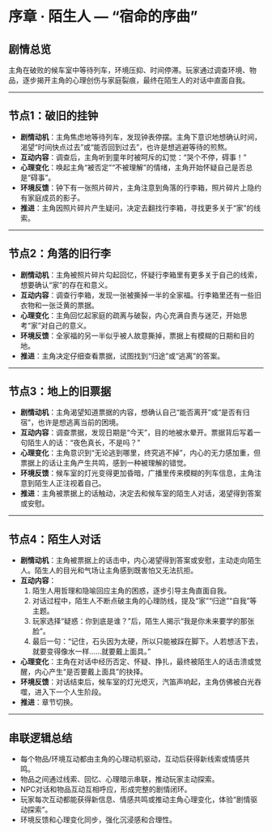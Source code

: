 # 序章 · 陌生人 — “宿命的序曲”

## 剧情总览
主角在破败的候车室中等待列车，环境压抑、时间停滞。玩家通过调查环境、物品，逐步揭开主角的心理创伤与家庭裂痕，最终在陌生人的对话中直面自我。

---

## 节点1：破旧的挂钟
- **剧情动机**：主角焦虑地等待列车，发现钟表停摆。主角下意识地想确认时间，渴望“时间快点过去”或“能否回到过去”，也许是想逃避等待的煎熬。
- **互动内容**：调查后，主角听到童年时被呵斥的幻觉：“哭个不停，碍事！”
- **心理变化**：唤起主角“被否定”“不被理解”的情绪，主角开始怀疑自己是否总是“碍事”。
- **环境反馈**：钟下有一张照片碎片，主角注意到角落的行李箱，照片碎片上隐约有家庭成员的影子。
- **推进**：主角因照片碎片产生疑问，决定去翻找行李箱，寻找更多关于“家”的线索。

---

## 节点2：角落的旧行李
- **剧情动机**：主角被照片碎片勾起回忆，怀疑行李箱里有更多关于自己的线索，想要确认“家”的存在和意义。
- **互动内容**：调查行李箱，发现一张被撕掉一半的全家福。行李箱里还有一些旧衣物和一张泛黄的票据。
- **心理变化**：主角回忆起家庭的疏离与破裂，内心充满自责与迷茫，开始思考“家”对自己的意义。
- **环境反馈**：全家福的另一半似乎被人故意撕掉，票据上有模糊的日期和目的地。
- **推进**：主角决定仔细查看票据，试图找到“归途”或“逃离”的答案。

---

## 节点3：地上的旧票据
- **剧情动机**：主角渴望知道票据的内容，想确认自己“能否离开”或“是否有归宿”，也许是想逃离当前的困境。
- **互动内容**：调查票据，发现日期是“今天”，目的地被水晕开。票据背后写着一句陌生人的话：“夜色真长，不是吗？”
- **心理变化**：主角意识到“无论逃到哪里，终究逃不掉”，内心的无力感加重，但票据上的话让主角产生共鸣，感到一种被理解的错觉。
- **环境反馈**：候车室的灯光变得更加昏暗，广播里传来模糊的列车信息，主角注意到陌生人正注视着自己。
- **推进**：主角被票据上的话触动，决定去和候车室的陌生人对话，渴望得到答案或安慰。

---

## 节点4：陌生人对话
- **剧情动机**：主角被票据上的话击中，内心渴望得到答案或安慰，主动走向陌生人。陌生人的目光和气场让主角感到既害怕又无法抗拒。
- **互动内容**：
  1. 陌生人用哲理和隐喻回应主角的困惑，逐步引导主角直面自我。
  2. 对话过程中，陌生人不断点破主角的心理防线，提及“家”“归途”“自我”等主题。
  3. 玩家选择“疑惑：你到底是谁？”后，陌生人揭示“我是你未来要学的那张脸”。
  4. 最后一句：“记住，石头因为太硬，所以只能被踩在脚下。人若想活下去，就要变得像水一样……就要戴上面具。”
- **心理变化**：主角在对话中经历否定、怀疑、挣扎，最终被陌生人的话击溃或觉醒，内心产生“是否要戴上面具”的抉择。
- **环境反馈**：对话结束后，候车室的灯光熄灭，汽笛声响起，主角仿佛被白光吞噬，进入下一个人生阶段。
- **推进**：章节切换。

---

## 串联逻辑总结
- 每个物品/环境互动都由主角的心理动机驱动，互动后获得新线索或情感共鸣。
- 物品之间通过线索、回忆、心理暗示串联，推动玩家主动探索。
- NPC对话和物品互动互相呼应，形成完整的剧情闭环。
- 玩家每次互动都能获得新信息、情感共鸣或推动主角心理变化，体验“剧情驱动探索”。
- 环境反馈和心理变化同步，强化沉浸感和合理性。
